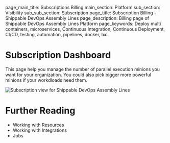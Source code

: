 page_main_title: Subscriptions Billing
main_section: Platform
sub_section: Visibility
sub_sub_section: Subscription
page_title: Subscription Billing - Shippable DevOps Assembly Lines
page_description: Billing page of Shippable DevOps Assembly Lines Platform
page_keywords: Deploy multi containers, microservices, Continuous Integration, Continuous Deployment, CI/CD, testing, automation, pipelines, docker, lxc

# Subscription Dashboard
This page help you manage the number of parallel execution minions you want for your   organization. You could also pick bigger more powerful minions if your workdloads need them.

<img src="/images/platform/visibility/subscription-billing-view.jpg" alt="Subscription view for Shippable DevOps Assembly Lines" style="vertical-align: middle;display: block;margin-left: auto;margin-right: auto;"/>


# Further Reading
* Working with Resources
* Working with Integrations
* Jobs